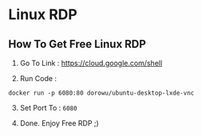 # Linux RDP 

## How To Get Free Linux RDP 


1. Go To Link : https://cloud.google.com/shell 

2. Run Code :
```
docker run -p 6080:80 dorowu/ubuntu-desktop-lxde-vnc
```

3. Set Port To : `6080`

4. Done. Enjoy Free RDP ;)


